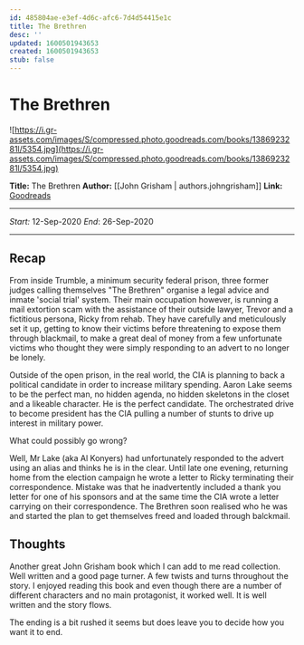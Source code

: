 ```yaml
---
id: 485804ae-e3ef-4d6c-afc6-7d4d54415e1c
title: The Brethren
desc: ''
updated: 1600501943653
created: 1600501943653
stub: false
---
```


# The Brethren

![https://i.gr-assets.com/images/S/compressed.photo.goodreads.com/books/1386923281l/5354.jpg](https://i.gr-assets.com/images/S/compressed.photo.goodreads.com/books/1386923281l/5354.jpg)


**Title:** The Brethren
**Author:** [[John Grisham | authors.johngrisham]]
**Link:** [Goodreads](https://www.goodreads.com/book/show/5354.The_Brethren)  

---

_Start:_ 12-Sep-2020
_End_: 26-Sep-2020

---

## Recap

From inside Trumble, a minimum security federal prison, three former judges calling themselves "The Brethren" organise a legal advice and inmate 'social trial' system. Their main occupation however, is running a mail extortion scam with the assistance of their outside lawyer, Trevor and a fictitious persona, Ricky from rehab. They have carefully and meticulously set it up, getting to know their victims before threatening to expose them through blackmail, to make a great deal of money from a few unfortunate victims who thought they were simply responding to an advert to no longer be lonely. 

Outside of the open prison, in the real world, the CIA  is planning to back a political candidate in order to increase military spending. Aaron Lake seems to be the perfect man, no hidden agenda, no hidden skeletons in the closet and a likeable character. He is the perfect candidate. The orchestrated drive to become president has the CIA pulling a number of stunts to drive up interest in military power.

What could possibly go wrong?

Well, Mr Lake (aka Al Konyers) had unfortunately responded to the advert using an alias and thinks he is in the clear. Until late one evening, returning home from the election campaign he wrote a letter to Ricky terminating their correspondence. Mistake was that he inadvertently included a thank you letter for one of his sponsors and at the same time the CIA wrote a letter carrying on their correspondence.  The Brethren soon realised who he was and started the plan to get themselves freed and loaded through balckmail.

## Thoughts

Another great John Grisham book which I can add to me read collection. Well written and a good page turner. A few twists and turns throughout the story.  I enjoyed reading this book and even though there are a number of different characters and no main protagonist, it worked well. It is well written and the story flows.

The ending is a bit rushed it seems but does leave you to decide how you want it to end.